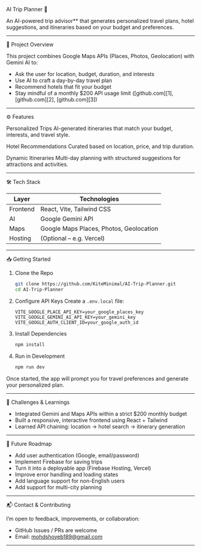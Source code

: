 AI Trip Planner 🚀

An AI-powered trip advisor** that generates personalized travel plans, hotel suggestions, and itineraries based on your budget and preferences.

---

🧭 Project Overview

This project combines Google Maps APIs (Places, Photos, Geolocation) with Gemini AI to:

* Ask the user for location, budget, duration, and interests
* Use AI to craft a day-by-day travel plan
* Recommend hotels that fit your budget
* Stay mindful of a monthly \$200 API usage limit ([github.com][1], [github.com][2], [github.com][3])

---

⚙️ Features

Personalized Trips
  AI-generated itineraries that match your budget, interests, and travel style.

Hotel Recommendations
  Curated based on location, price, and trip duration.

Dynamic Itineraries
  Multi-day planning with structured suggestions for attractions and activities.

---

🛠️ Tech Stack

| Layer    | Technologies                            |
| -------- | --------------------------------------- |
| Frontend | React, Vite, Tailwind CSS               |
| AI       | Google Gemini API                       |
| Maps     | Google Maps Places, Photos, Geolocation |
| Hosting  | (Optional – e.g. Vercel)                |

---

📥 Getting Started

1. Clone the Repo

   ```bash
   git clone https://github.com/KiteMinimal/AI-Trip-Planner.git
   cd AI-Trip-Planner
   ```

2. Configure API Keys
   Create a `.env.local` file:

   ```
   VITE_GOOGLE_PLACE_API_KEY=your_google_places_key
   VITE_GOOGLE_GEMINI_AI_API_KEY=your_gemini_key
   VITE_GOOGLE_AUTH_CLIENT_ID=your_google_auth_id
   ```

3. Install Dependencies

   ```bash
   npm install
   ```

4. Run in Development

   ```bash
   npm run dev
   ```

Once started, the app will prompt you for travel preferences and generate your personalized plan.

---

🌟 Challenges & Learnings

* Integrated Gemini and Maps APIs within a strict \$200 monthly budget
* Built a responsive, interactive frontend using React + Tailwind
* Learned API chaining: location → hotel search → itinerary generation

---

🎯 Future Roadmap

* Add user authentication (Google, email/password)
* Implement Firebase for saving trips
* Turn it into a deployable app (Firebase Hosting, Vercel)
* Improve error handling and loading states
* Add language support for non-English users
* Add support for multi-city planning

---

📬 Contact & Contributing

I’m open to feedback, improvements, or collaboration:

* GitHub Issues / PRs are welcome
* Email: mohdshoyeb189@gmail.com

---
